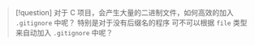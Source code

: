 >[!question] 对于 C 项目，会产生大量的二进制文件，如何高效的加入 `.gitignore` 中呢？
>特别是对于没有后缀名的程序
>可不可以根据 `file` 类型来自动加入 `.gitignore` 中呢？


